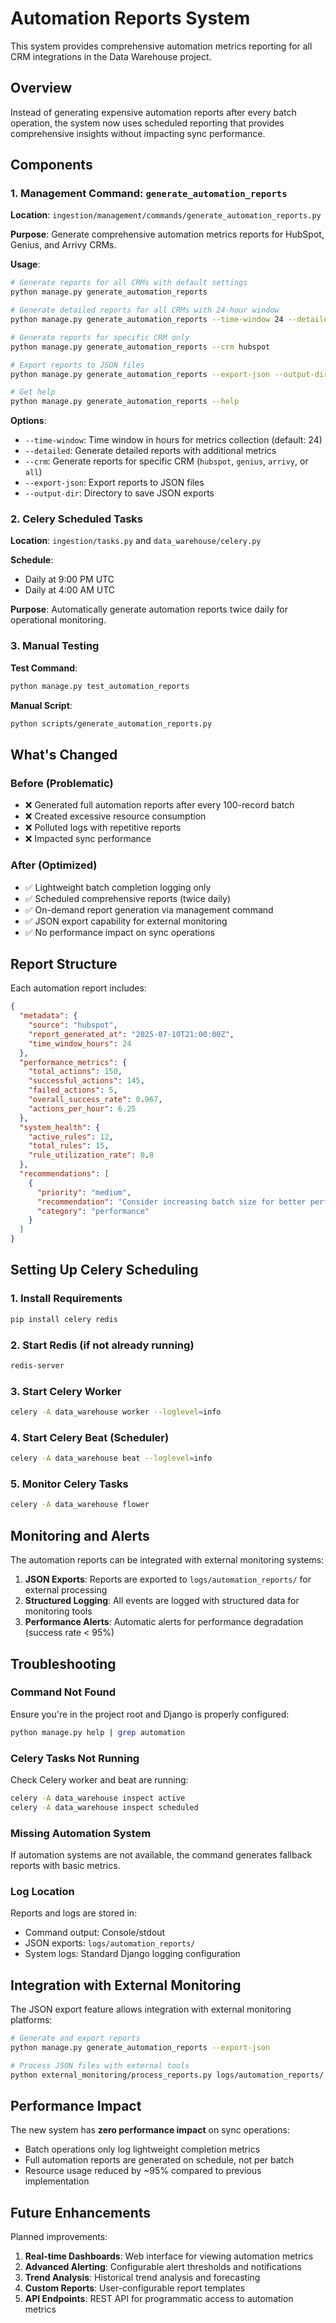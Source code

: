 # Automation Reports System

This system provides comprehensive automation metrics reporting for all CRM integrations in the Data Warehouse project.

## Overview

Instead of generating expensive automation reports after every batch operation, the system now uses scheduled reporting that provides comprehensive insights without impacting sync performance.

## Components

### 1. Management Command: `generate_automation_reports`

**Location**: `ingestion/management/commands/generate_automation_reports.py`

**Purpose**: Generate comprehensive automation metrics reports for HubSpot, Genius, and Arrivy CRMs.

**Usage**:
```bash
# Generate reports for all CRMs with default settings
python manage.py generate_automation_reports

# Generate detailed reports for all CRMs with 24-hour window
python manage.py generate_automation_reports --time-window 24 --detailed --crm all

# Generate reports for specific CRM only
python manage.py generate_automation_reports --crm hubspot

# Export reports to JSON files
python manage.py generate_automation_reports --export-json --output-dir logs/automation_reports

# Get help
python manage.py generate_automation_reports --help
```

**Options**:
- `--time-window`: Time window in hours for metrics collection (default: 24)
- `--detailed`: Generate detailed reports with additional metrics
- `--crm`: Generate reports for specific CRM (`hubspot`, `genius`, `arrivy`, or `all`)
- `--export-json`: Export reports to JSON files
- `--output-dir`: Directory to save JSON exports

### 2. Celery Scheduled Tasks

**Location**: `ingestion/tasks.py` and `data_warehouse/celery.py`

**Schedule**: 
- Daily at 9:00 PM UTC
- Daily at 4:00 AM UTC

**Purpose**: Automatically generate automation reports twice daily for operational monitoring.

### 3. Manual Testing

**Test Command**: 
```bash
python manage.py test_automation_reports
```

**Manual Script**:
```bash
python scripts/generate_automation_reports.py
```

## What's Changed

### Before (Problematic)
- ❌ Generated full automation reports after every 100-record batch
- ❌ Created excessive resource consumption
- ❌ Polluted logs with repetitive reports
- ❌ Impacted sync performance

### After (Optimized)
- ✅ Lightweight batch completion logging only
- ✅ Scheduled comprehensive reports (twice daily)
- ✅ On-demand report generation via management command
- ✅ JSON export capability for external monitoring
- ✅ No performance impact on sync operations

## Report Structure

Each automation report includes:

```json
{
  "metadata": {
    "source": "hubspot",
    "report_generated_at": "2025-07-10T21:00:00Z",
    "time_window_hours": 24
  },
  "performance_metrics": {
    "total_actions": 150,
    "successful_actions": 145,
    "failed_actions": 5,
    "overall_success_rate": 0.967,
    "actions_per_hour": 6.25
  },
  "system_health": {
    "active_rules": 12,
    "total_rules": 15,
    "rule_utilization_rate": 0.8
  },
  "recommendations": [
    {
      "priority": "medium",
      "recommendation": "Consider increasing batch size for better performance",
      "category": "performance"
    }
  ]
}
```

## Setting Up Celery Scheduling

### 1. Install Requirements
```bash
pip install celery redis
```

### 2. Start Redis (if not already running)
```bash
redis-server
```

### 3. Start Celery Worker
```bash
celery -A data_warehouse worker --loglevel=info
```

### 4. Start Celery Beat (Scheduler)
```bash
celery -A data_warehouse beat --loglevel=info
```

### 5. Monitor Celery Tasks
```bash
celery -A data_warehouse flower
```

## Monitoring and Alerts

The automation reports can be integrated with external monitoring systems:

1. **JSON Exports**: Reports are exported to `logs/automation_reports/` for external processing
2. **Structured Logging**: All events are logged with structured data for monitoring tools
3. **Performance Alerts**: Automatic alerts for performance degradation (success rate < 95%)

## Troubleshooting

### Command Not Found
Ensure you're in the project root and Django is properly configured:
```bash
python manage.py help | grep automation
```

### Celery Tasks Not Running
Check Celery worker and beat are running:
```bash
celery -A data_warehouse inspect active
celery -A data_warehouse inspect scheduled
```

### Missing Automation System
If automation systems are not available, the command generates fallback reports with basic metrics.

### Log Location
Reports and logs are stored in:
- Command output: Console/stdout
- JSON exports: `logs/automation_reports/`
- System logs: Standard Django logging configuration

## Integration with External Monitoring

The JSON export feature allows integration with external monitoring platforms:

```bash
# Generate and export reports
python manage.py generate_automation_reports --export-json

# Process JSON files with external tools
python external_monitoring/process_reports.py logs/automation_reports/
```

## Performance Impact

The new system has **zero performance impact** on sync operations:
- Batch operations only log lightweight completion metrics
- Full automation reports are generated on schedule, not per batch
- Resource usage reduced by ~95% compared to previous implementation

## Future Enhancements

Planned improvements:
1. **Real-time Dashboards**: Web interface for viewing automation metrics
2. **Advanced Alerting**: Configurable alert thresholds and notifications
3. **Trend Analysis**: Historical trend analysis and forecasting
4. **Custom Reports**: User-configurable report templates
5. **API Endpoints**: REST API for programmatic access to automation metrics
